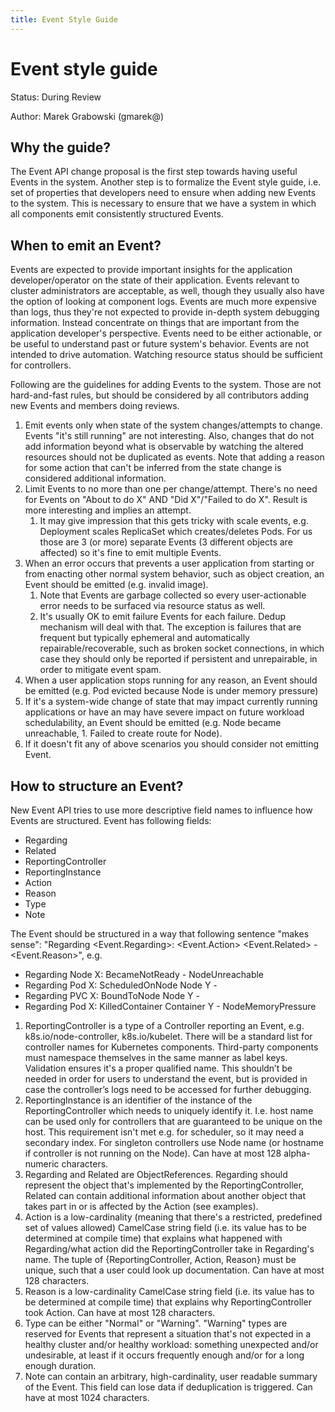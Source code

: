 ```yaml
---
title: Event Style Guide
---
```


# Event style guide

Status: During Review

Author: Marek Grabowski (gmarek@)

## Why the guide?

The Event API change proposal is the first step towards having useful Events in the system. Another step is to formalize the Event style guide, i.e. set of properties that developers need to ensure when adding new Events to the system. This is necessary to ensure that we have a system in which all components emit consistently structured Events.

## When to emit an Event?

Events are expected to provide important insights for the application developer/operator on the state of their application. Events relevant to cluster administrators are acceptable, as well, though they usually also have the option of looking at component logs. Events are much more expensive than logs, thus they're not expected to provide in-depth system debugging information. Instead concentrate on things that are important from the application developer's perspective. Events need to be either actionable, or be useful to understand past or future system's behavior. Events are not intended to drive automation. Watching resource status should be sufficient for controllers.

Following are the guidelines for adding Events to the system. Those are not hard-and-fast rules, but should be considered by all contributors adding new Events and members doing reviews.
1. Emit events only when state of the system changes/attempts to change. Events "it's still running" are not interesting. Also, changes that do not add information beyond what is observable by watching the altered resources should not be duplicated as events. Note that adding a reason for some action that can't be inferred from the state change is considered additional information.
1. Limit Events to no more than one per change/attempt. There's no need for Events on "About to do X" AND "Did X"/"Failed to do X". Result is more interesting and implies an attempt.
	1. It may give impression that this gets tricky with scale events, e.g. Deployment scales ReplicaSet which creates/deletes Pods. For us those are 3 (or more) separate Events (3 different objects are affected) so it's fine to emit multiple Events.
1. When an error occurs that prevents a user application from starting or from enacting other normal system behavior, such as object creation, an Event should be emitted (e.g. invalid image).
	1. Note that Events are garbage collected so every user-actionable error needs to be surfaced via resource status as well.
	1. It's usually OK to emit failure Events for each failure. Dedup mechanism will deal with that. The exception is failures that are frequent but typically ephemeral and automatically repairable/recoverable, such as broken socket connections, in which case they should only be reported if persistent and unrepairable, in order to mitigate event spam.
1. When a user application stops running for any reason, an Event should be emitted (e.g. Pod evicted because Node is under memory pressure)
1. If it's a system-wide change of state that may impact currently running applications or have an may have severe impact on future workload schedulability, an Event should be emitted (e.g. Node became unreachable, 1. Failed to create route for Node).
1. If it doesn't fit any of above scenarios you should consider not emitting Event.

## How to structure an Event?
New Event API tries to use more descriptive field names to influence how Events are structured. Event has following fields:
* Regarding
* Related
* ReportingController
* ReportingInstance
* Action
* Reason
* Type
* Note

The Event should be structured in a way that following sentence "makes sense":
"Regarding <Event.Regarding>: <Event.Action> <Event.Related> - <Event.Reason>", e.g.
* Regarding Node X: BecameNotReady - NodeUnreachable
* Regarding Pod X: ScheduledOnNode Node Y - <nil>
* Regarding PVC X: BoundToNode Node Y - <nil>
* Regarding Pod X: KilledContainer Container Y - NodeMemoryPressure

1. ReportingController is a type of a Controller reporting an Event, e.g. k8s.io/node-controller, k8s.io/kubelet. There will be a standard list for controller names for Kubernetes components. Third-party components must namespace themselves in the same manner as label keys. Validation ensures it's a proper qualified name. This shouldn’t be needed in order for users to understand the event, but is provided in case the controller’s logs need to be accessed for further debugging.
1. ReportingInstance is an identifier of the instance of the ReportingController which needs to uniquely identify it. I.e. host name can be used only for controllers that are guaranteed to be unique on the host. This requirement isn't met e.g. for scheduler, so it may need a secondary index. For singleton controllers use Node name (or hostname if controller is not running on the Node). Can have at most 128 alpha-numeric characters.
1. Regarding and Related are ObjectReferences. Regarding should represent the object that's implemented by the ReportingController, Related can contain additional information about another object that takes part in or is affected by the Action (see examples).
1. Action is a low-cardinality (meaning that there's a restricted, predefined set of values allowed) CamelCase string field (i.e. its value has to be determined at compile time) that explains what happened with Regarding/what action did the ReportingController take in Regarding's name.  The tuple of {ReportingController, Action, Reason} must be unique, such that a user could look up documentation. Can have at most 128 characters.
1. Reason is a low-cardinality CamelCase string field (i.e. its value has to be determined at compile time) that explains why ReportingController took Action. Can have at most 128 characters.
1. Type can be either "Normal" or "Warning". "Warning" types are reserved for Events that represent a situation that's not expected in a healthy cluster and/or healthy workload: something unexpected and/or undesirable, at least if it occurs frequently enough and/or for a long enough duration.
1. Note can contain an arbitrary, high-cardinality, user readable summary of the Event. This field can lose data if deduplication is triggered. Can have at most 1024 characters.

